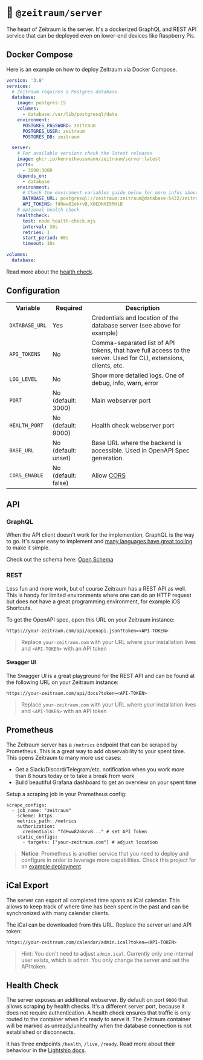 # 🚢 `@zeitraum/server`

The heart of Zeitraum is the server. It's a dockerized GraphQL and REST API service that can be deployed even on lower-end devices like Raspberry Pis.

## Docker Compose

Here is an example on how to deploy Zeitraum via Docker Compose.

```YAML
version: '3.8'
services:
  # Zeitraum requires a Postgres database.
  database:
    image: postgres:15
    volumes:
      - database:/var/lib/postgresql/data
    environment:
      POSTGRES_PASSWORD: zeitraum
      POSTGRES_USER: zeitraum
      POSTGRES_DB: zeitraum

  server:
    # For available versions check the latest releases
    image: ghcr.io/kennethwussmann/zeitraum/server:latest
    ports:
      - 3000:3000
    depends_on:
      - database
    environment:
      # Check the enviroment variables guide below for more infos about available settings
      DATABASE_URL: postgresql://zeitraum:zeitraum@database:5432/zeitraum
      API_TOKENS: fdHww82okrvB,XOEDNXE5MHiB
    # optional health check
    healthcheck:
      test: node health-check.mjs
      interval: 30s
      retries: 1
      start_period: 60s
      timeout: 10s

volumes:
  database:
```

Read more about the [health check](#health-check).

## Configuration

<table>
  <tr>
    <th>Variable</th>
    <th>Required</th>
    <th>Description</th>
  </tr>
  <tr>
    <td><code>DATABASE_URL</code></td>
    <td>Yes</td>
    <td>Credentials and location of the database server (see above for example)</td>
  </tr>
  <tr>
    <td><code>API_TOKENS</code></td>
    <td>No</td>
    <td>Comma-separated list of API tokens, that have full access to the server. Used for CLI, extensions, clients, etc.</td>
  </tr>
  <tr>
    <td><code>LOG_LEVEL</code></td>
    <td>No</td>
    <td>Show more detailed logs. One of debug, info, warn, error</td>
  </tr>
  <tr>
    <td><code>PORT</code></td>
    <td>No (default: 3000)</td>
    <td>Main webserver port</td>
  </tr>
  <tr>
    <td><code>HEALTH_PORT</code></td>
    <td>No (default: 9000)</td>
    <td>Health check webserver port</td>
  </tr>
  <tr>
    <td><code>BASE_URL</code></td>
    <td>No (default: unset)</td>
    <td>Base URL where the backend is accessible. Used in OpenAPI Spec generation.</td>
  </tr>
  <tr>
    <td><code>CORS_ENABLE</code></td>
    <td>No (default: false)</td>
    <td>Allow <a href="https://developer.mozilla.org/en-US/docs/Web/HTTP/CORS">CORS</a></td>
  </tr>
</table>

## API

### GraphQL

When the API client doesn't work for the implemention, GraphQL is the way to go. It's super easy to implement and [many languages have great tooling](https://graphql.org/code/) to make it simple.

Check out the schema here: [Open Schema](./src/api/graphql/schema.graphql)

### REST

Less fun and more work, but of course Zeitraum has a REST API as well. This is handy for limited environments where one can do an HTTP request but does not have a great programming environment, for example iOS Shortcuts.

To get the OpenAPI spec, open this URL on your Zeitraum instance:

```
https://your-zeitraum.com/api/openapi.json?token=<API-TOKEN>
```

> Replace `your-zeitraum.com` with your URL where your installation lives and `<API-TOKEN>` with an API token

#### Swagger UI

The Swagger UI is a great playground for the REST API and can be found at the following URL on your Zeitraum instance:

```
https://your-zeitraum.com/api/docs?token=<API-TOKEN>
```

> Replace `your-zeitraum.com` with your URL where your installation lives and `<API-TOKEN>` with an API token

## Prometheus

The Zeitraum server has a `/metrics` endpoint that can be scraped by Prometheus. This is a great way to add observability to your spent time. This opens Zeitraum to many more use cases:

- Get a Slack/Discord/Telegram/etc. notification when you work more than 8 hours today or to take a break from work
- Build beautiful Grafana dashboard to get an overview on your spent time

Setup a scraping job in your Prometheus config:

```YML
scrape_configs:
  - job_name: "zeitraum"
    scheme: https
    metrics_path: /metrics
    authorization:
      credentials: "fdHww82okrvB..." # set API Token
    static_configs:
      - targets: ["your-zeitraum.com"] # adjust location
```

> **Notice**: Prometheus is another service that you need to deploy and configure in order to leverage more capabilities. Check this project for an [example deployment](https://github.com/vegasbrianc/prometheus/).

## iCal Export

The server can export all completed time spans as iCal calendar. This allows to keep track of where time has been spent in the past and can be synchronized with many calendar clients.

The iCal can be downloaded from this URL. Replace the server url and API token:

```
https://your-zeitraum.com/calendar/admin.ical?token=<API-TOKEN>
```

> Hint: You don't need to adjust `admin.ical`. Currently only one internal user exists, which is admin. You only change the server and set the API token.

## Health Check

The server exposes an additional webserver. By default on port `9000` that allows scraping by health checks. It's a different server port, because it does not require authentication. A health check ensures that traffic is only routed to the container when it's ready to serve it. The Zeitraum container will be marked as unready/unhealthy when the database connection is not established or disconnects.

It has three endpoints `/health`, `/live`, `/ready`. Read more about their behaviour in the [Lightship docs](https://github.com/gajus/lightship#health).
